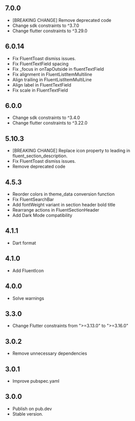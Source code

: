 ## 7.0.0

- [BREAKING CHANGE] Remove deprecated code
- Change sdk constraints to ^3.7.0
- Change flutter constraints to ^3.29.0

## 6.0.14

- Fix FluentToast dismiss issues.
- Fix FluentTextField spacing
- Fix _focus in onTapOutside in fluentTextField
- Fix alignment in FluentListItemMultiline
- Align trailing in FluentListItemMultiLine
- Align label in FluentTextField
- Fix scale in FluentTextField

## 6.0.0

- Change sdk constraints to ^3.4.0
- Change flutter constraints to ^3.22.0

## 5.10.3

- [BREAKING CHANGE] Replace icon property to leading in fluent_section_description.
- Fix FluentToast dismiss issues.
- Remove deprecated code

## 4.5.3

- Reorder colors in theme_data conversion function
- Fix FluentSearchBar
- Add fontWeight variant in section header bold title
- Rearrange actions in FluentSectionHeader
- Add Dark Mode compatibility

## 4.1.1

- Dart format  

## 4.1.0

- Add FluentIcon 

## 4.0.0

- Solve warnings

## 3.3.0

- Change Flutter constraints from ">=3.13.0" to ">=3.16.0"

## 3.0.2

- Remove unnecessary dependencies 

## 3.0.1

- Improve pubspec.yaml

## 3.0.0

- Publish on pub.dev
- Stable version.